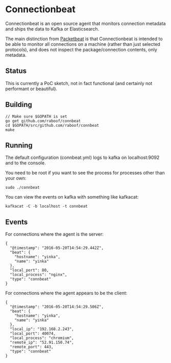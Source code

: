 # Connectionbeat

Connectionbeat is an open source agent that monitors connection metadata and
ships the data to Kafka or Elasticsearch.

The main distinction from [Packetbeat](https://www.elastic.co/products/beats/packetbeat)
is that Connectionbeat is intended to be able to monitor all connections on a
machine (rather than just selected protocols), and does not inspect the
package/connection contents, only metadata.

## Status

This is currently a PoC sketch, not in fact functional (and certainly not performant or beautiful).

## Building

    // Make sure $GOPATH is set
    go get github.com/raboof/connbeat
    cd $GOPATH/src/github.com/raboof/connbeat
    make

## Running

The default configuration (connbeat.yml) logs to kafka on localhost:9092 and to the console.

You need to be root if you want to see the process for processes other than your own:

    sudo ./connbeat

You can view the events on kafka with something like kafkacat:

    kafkacat -C -b localhost -t connbeat

## Events

For connections where the agent is the server:

    {
      "@timestamp": "2016-05-20T14:54:29.442Z",
      "beat": {
        "hostname": "yinka",
        "name": "yinka"
      },
      "local_port": 80,
      "local_process": "nginx",
      "type": "connbeat"
    }

For connections where the agent appears to be the client:

    {
      "@timestamp": "2016-05-20T14:54:29.506Z",
      "beat": {
        "hostname": "yinka",
        "name": "yinka"
      },
      "local_ip": "192.168.2.243",
      "local_port": 40074,
      "local_process": "chromium",
      "remote_ip": "52.91.150.74",
      "remote_port": 443,
      "type": "connbeat"
    }
